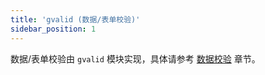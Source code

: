 ```yaml
---
title: 'gvalid (数据/表单校验)'
sidebar_position: 1
---
```


数据/表单校验由 `gvalid` 模块实现，具体请参考 [数据校验](output/goframe-v1.16-md/核心组件-重点/数据校验) 章节。